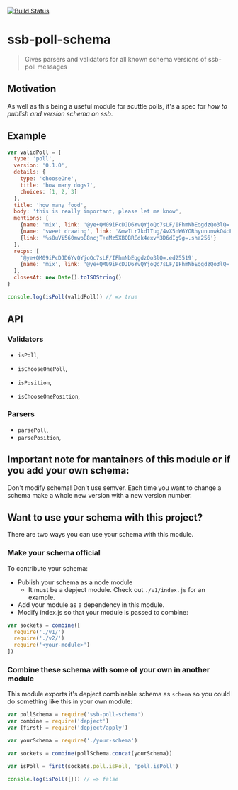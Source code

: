 [![Build Status](https://travis-ci.org/ssbc/ssb-poll-schema.svg?branch=master)](https://travis-ci.org/ssbc/ssb-poll-schema)

# ssb-poll-schema

> Gives parsers and validators for all known schema versions of ssb-poll messages

## Motivation

As well as this being a useful module for scuttle polls, it's a spec for _how to publish and version schema on ssb_.

## Example

```js
var validPoll = {
  type: 'poll',
  version: '0.1.0',
  details: {
    type: 'chooseOne',
    title: 'how many dogs?',
    choices: [1, 2, 3]
  },
  title: 'how many food',
  body: 'this is really important, please let me know',
  mentions: [
    {name: 'mix', link: '@ye+QM09iPcDJD6YvQYjoQc7sLF/IFhmNbEqgdzQo3lQ=.ed25519'},
    {name: 'sweet drawing', link: '&mwILr7kd1Tug/4vX5nW6YORhyununwkO4cF6jbiSyoA=.sha256'},
    {link: '%s8uVi560mwpE8ncjT+eMz5XBQBREdk4exvM3D6dIg9g=.sha256'}
  ],
  recps: [
    '@ye+QM09iPcDJD6YvQYjoQc7sLF/IFhmNbEqgdzQo3lQ=.ed25519',
    {name: 'mix', link: '@ye+QM09iPcDJD6YvQYjoQc7sLF/IFhmNbEqgdzQo3lQ=.ed25519'}
  ],
  closesAt: new Date().toISOString()
}

console.log(isPoll(validPoll)) // => true
```

## API

### Validators

- `isPoll`,
- `isChooseOnePoll`,

- `isPosition`,
- `isChooseOnePosition`,

### Parsers

- `parsePoll`,
- `parsePosition`,

## Important note for mantainers of this module or if you add your own schema:

Don't modify schema!
Don't use semver. Each time you want to change a schema make a whole new version with a new version number.

## Want to use your schema with this project? 

There are two ways you can use your schema with this module. 

### Make your schema official

To contribute your schema:

- Publish your schema as a node module
  - It must be a depject module. Check out `./v1/index.js` for an example. 
- Add your module as a dependency in this module. 
- Modify index.js so that your module is passed to combine:

```js
var sockets = combine([
  require('./v1/') 
  require('./v2/') 
  require('<your-module>') 
])
```

### Combine these schema with some of your own in another module

This module exports it's depject combinable schema as `schema` so you could do something like this in your own module:

```js
var pollSchema = require('ssb-poll-schema')
var combine = require('depject')
var {first} = require('depject/apply')

var yourSchema = require('./your-schema')

var sockets = combine(pollSchema.concat(yourSchema)) 

var isPoll = first(sockets.poll.isPoll, 'poll.isPoll')

console.log(isPoll({})) // => false
```

